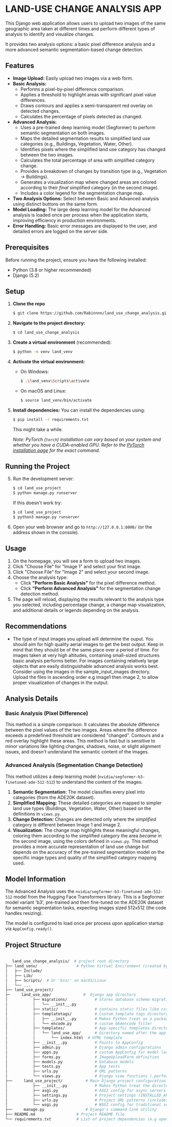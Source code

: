# LAND-USE CHANGE ANALYSIS APP

This Django web application allows users to upload two images of the same geographic area taken at different times and perform different types of analysis to identify and visualize changes.

It provides two analysis options: a basic pixel difference analysis and a more advanced semantic segmentation-based change detection.

## Features

* **Image Upload:** Easily upload two images via a web form.
* **Basic Analysis:**
    * Performs a pixel-by-pixel difference comparison.
    * Applies a threshold to highlight areas with significant pixel value differences.
    * Draws contours and applies a semi-transparent red overlay on detected changes.
    * Calculates the percentage of pixels detected as changed.
* **Advanced Analysis:**
    * Uses a pre-trained deep learning model (Segformer) to perform semantic segmentation on both images.
    * Maps the detailed segmentation results to simplified land use categories (e.g., Buildings, Vegetation, Water, Other).
    * Identifies pixels where the simplified land use category has changed between the two images.
    * Calculates the total percentage of area with simplified category change.
    * Provides a breakdown of changes by transition type (e.g., Vegetation -> Buildings).
    * Generates a visualization map where changed areas are colored according to their *final* simplified category (in the second image).
    * Includes a color legend for the segmentation change map.
* **Two Analysis Options:** Select between Basic and Advanced analysis using distinct buttons on the same form.
* **Model Loading:** The large deep learning model for the Advanced analysis is loaded once per process when the application starts, improving efficiency in production environments.
* **Error Handling:** Basic error messages are displayed to the user, and detailed errors are logged on the server side.

## Prerequisites

Before running the project, ensure you have the following installed:

* Python (3.8 or higher recommended)
* Django (5.2)

## Setup

1. **Clone the repo**
    ```bash
    $ git clone https://github.com/Rabinnnn/land_use_change_analysis.git
    ```

2.  **Navigate to the project directory:**
    ```bash
    $ cd land_use_change_analysis
    ```

3.  **Create a virtual environment** (recommended):
    ```bash
    $ python -m venv land_venv
    ```

4.  **Activate the virtual environment:**
    * On Windows:
        ```bash
        $ .\land_venv\Scripts\activate
        ```
    * On macOS and Linux:
        ```bash
        $ source land_venv/bin/activate
        ```

4.  **Install dependencies:**
    You can install the dependencies using:
    ```bash
    $ pip install -r requirements.txt
    ```
    This might take a while.

    *Note: PyTorch (`torch`) installation can vary based on your system and whether you have a CUDA-enabled GPU. Refer to the [PyTorch installation page](https://pytorch.org/get-started/locally/) for the exact command.*


## Running the Project

5.  Run the development server:
    ```bash
    $ cd land_use_project
    $ python manage.py runserver
    ```
    If this doesn't work try: 
    ```bash
    $ cd land_use_project
    $ python3 manage.py runserver
    ```    
6.  Open your web browser and go to `http://127.0.0.1:8000/` (or the address shown in the console).

## Usage

1.  On the homepage, you will see a form to upload two images.
2.  Click "Choose File" for "Image 1" and select your first image.
3.  Click "Choose File" for "Image 2" and select your second image.
4.  Choose the analysis type:
    * Click **"Perform Basic Analysis"** for the pixel difference method.
    * Click **"Perform Advanced Analysis"** for the segmentation change detection method.
5.  The page will reload, displaying the results relevant to the analysis type you selected, including percentage change, a change map visualization, and additional details or legends depending on the analysis.

## Recommendations

* The type of input images you upload will determine the ouput. You should aim for high quality aerial images to get the best output. Keep in mind that they should be of the same place over a
period of time. For images taken at very high altitudes, containing small-sized structures basic analysis performs better. For images containing relatively large objects that are easily distinguishable advanced analysis works best.
Consider using the images in the sample_input_images directory. Upload the files in ascending order e.g image1 then image 2, to allow proper visualization of changes in the output.

## Analysis Details

### Basic Analysis (Pixel Difference)

This method is a simple comparison. It calculates the absolute difference between the pixel values of the two images. Areas where the difference exceeds a predefined threshold are considered "changed". Contours and a red overlay highlight these areas. This method is fast but is sensitive to minor variations like lighting changes, shadows, noise, or slight alignment issues, and doesn't understand the semantic content of the images.

### Advanced Analysis (Segmentation Change Detection)

This method utilizes a deep learning model (`nvidia/segformer-b3-finetuned-ade-512-512`) to understand the content of the images.
1.  **Semantic Segmentation:** The model classifies every pixel into categories (from the ADE20K dataset).
2.  **Simplified Mapping:** These detailed categories are mapped to simpler land use types (Buildings, Vegetation, Water, Other) based on the definitions in `views.py`.
3.  **Change Detection:** Changes are detected only where the *simplified* category is different between Image 1 and Image 2.
4.  **Visualization:** The change map highlights these meaningful changes, coloring them according to the simplified category the area *became* in the second image, using the colors defined in `views.py`.
This method provides a more accurate representation of land use change but depends on the accuracy of the pre-trained segmentation model on the specific image types and quality of the simplified category mapping used.

## Model Information

The Advanced Analysis uses the `nvidia/segformer-b3-finetuned-ade-512-512` model from the Hugging Face Transformers library. This is a Segformer model variant 'b3', pre-trained and then fine-tuned on the ADE20K dataset for semantic segmentation tasks, expecting images sized 512x512 (the code handles resizing).

The model is configured to load once per process upon application startup via `AppConfig.ready()`.

## Project Structure

```bash

   land_use_change_analysis/  # project root directory
├── land_venv/                 # Python Virtual Environment (created by `python -m venv`)
│   ├── Include/
│   ├── Lib/
│   ├── Scripts/  # Or 'bin/' on macOS/Linux
│   └── ...
├── land_use_project/
├─     land_use_app/              #  Django app directory
│           ├── migrations/            # Stores database schema migrations (usually empty if no models used)
│           │   └── __init__.py
│           ├── static/                # contains static files like css, js e.t.c 
│           ├── templatetags/          # Custom template tags directory
│           │   ├── __init__.py        # Makes Python treat as a package
│           │   └── encode.py          # custom b64encode filter
│           ├── templates/             # App-specific templates directory
│           │   └── land_use_app/      # Directory named after the app (standard practice)
│           │       └── index.html  # HTML template
│           ├── __init__.py            # Points to AppConfig
│           ├── admin.py               # Django admin configurations
│           ├── apps.py                # custom AppConfig for model loading
│           ├── forms.py               # ImageUploadForm definition
│           ├── models.py              # Database models
│           ├── tests.py               # App tests
│           ├── urls.py                # URL patterns
│           └── views.py               # Django view functions (_perform_basic_analysis, _perform_segmentation_analysis, analyze_images)
├──     land_use_project/          # Main Django project configuration directory
│           ├── __init__.py            # Makes Python treat the directory as a package
│           ├── asgi.py                # ASGI config for async servers
│           ├── settings.py            # Project settings (INSTALLED_APPS, LOGGING, etc.)
│           ├── urls.py                # Project URL patterns (includes app urls)
│           └── wsgi.py                # WSGI config for traditional servers
├──     manage.py                  # Django's command-line utility
├── README.md                  # Project README file
└── requirements.txt           # List of project dependencies (e.g opencv-python, numpy, Pillow, torch, transformers)

```